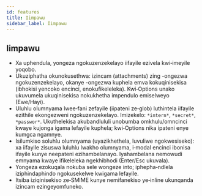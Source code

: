 ```yaml
---
id: features
title: Iimpawu
sidebar_label: Iimpawu
---
```


## Iimpawu

- Xa uphendula, yongeza ngokuzenzekelayo iifayile ezivela kwi‑imeyile yoqobo.
- Ukuziphatha okunokusethwa: izincam (attachments) zing
  -ongezwa ngokuzenzekelayo, okanye
  -ongezwa kuphela emva kokuqinisekisa (ibhokisi yencoko encinci, enokufikeleleka). Kwi‑Options unako ukuvumela ukuqinisekisa nokukhetha impendulo emiselweyo (Ewe/Hayi).
- Uluhlu olumnyama lwee‑fani zefayile (iipateni ze‑glob) luthintela iifayile ezithile ekongezweni ngokuzenzekelayo. Imizekelo: `*intern*`, `*secret*`, `*passwor*`.
  Ukuthelekisa akubandlululi unobumba omkhulu/omncinci kwaye kujonga igama lefayile kuphela; kwi‑Options nika ipateni enye kumgca ngamnye.
- Isilumkiso soluhlu olumnyama (uyazikhethela, luvuliwe ngokwesiseko): xa iifayile zisuswa luluhlu lwakho olumnyama, i‑modal encinci ibonisa ifayile kunye neepateni ezihambelanayo. Iyahambelana nemowudi emnyama kwaye ifikeleleka ngekhibhodi (Enter/Esc ukuvala).
- Yongeza ezokuqala nokuba sele wongeze into; iphepha‑ndlela iziphindaphindo ngokusekelwe kwigama lefayile.
- Itsiba iziqinisekiso ze‑SMIME kunye nemifanekiso ye‑inline ukunqanda izincam ezingeyomfuneko.
